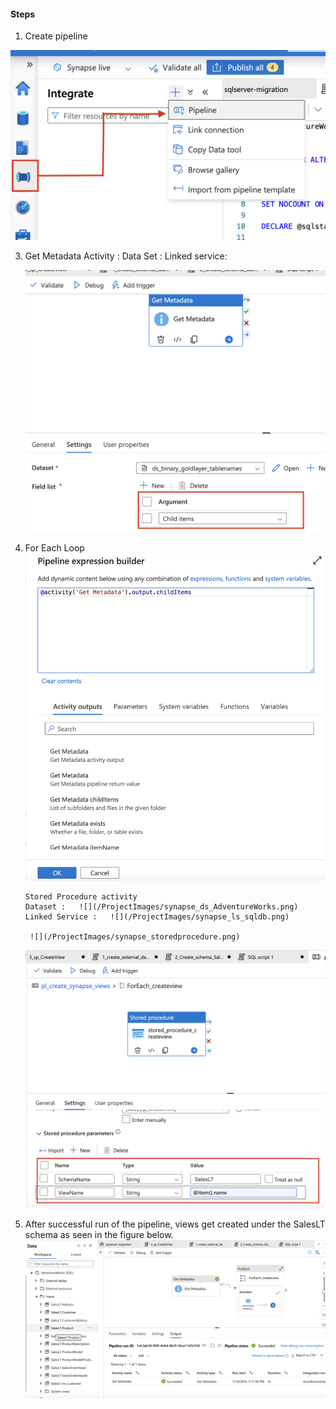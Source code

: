 #### Steps
1. Create pipeline

![create pipeline](/ProjectImages/synapse_createpipeline.png)

3. Get Metadata Activity :
   Data Set :
   Linked service:

   ![get metadata](/ProjectImages/synapse_getmetadata.png)

2. For Each Loop
   ![expression builder](/ProjectImages/synapse_expressionbuilder_foreach.png)

       Stored Procedure activity
       Dataset :   ![](/ProjectImages/synapse_ds_AdventureWorks.png)
       Linked Service :   ![](/ProjectImages/synapse_ls_sqldb.png)

        ![](/ProjectImages/synapse_storedprocedure.png)

   ![](/ProjectImages/synapse_add_sp_parameters.png)

  4. After successful run of the pipeline, views get created under the SalesLT schema as seen in the figure below.
     ![](/ProjectImages/synapse_pipeline_run.png)  
   
